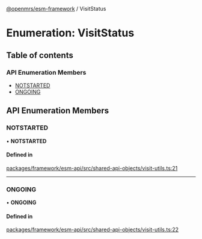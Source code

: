 [@openmrs/esm-framework](../API.md) / VisitStatus

# Enumeration: VisitStatus

## Table of contents

### API Enumeration Members

- [NOTSTARTED](VisitStatus.md#notstarted)
- [ONGOING](VisitStatus.md#ongoing)

## API Enumeration Members

### NOTSTARTED

• **NOTSTARTED**

#### Defined in

[packages/framework/esm-api/src/shared-api-objects/visit-utils.ts:21](https://github.com/mccarthyaaron/openmrs-esm-core/blob/main/packages/framework/esm-api/src/shared-api-objects/visit-utils.ts#L21)

___

### ONGOING

• **ONGOING**

#### Defined in

[packages/framework/esm-api/src/shared-api-objects/visit-utils.ts:22](https://github.com/mccarthyaaron/openmrs-esm-core/blob/main/packages/framework/esm-api/src/shared-api-objects/visit-utils.ts#L22)
